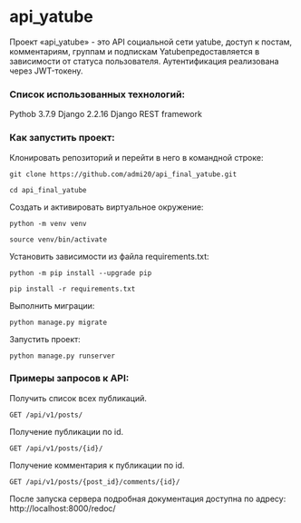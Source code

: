 # api_yatube
Проект «api_yatube» - это API социальной сети yatube, доступ к постам, комментариям, группам и подпискам Yatubeпредоставляется в зависимости от статуса пользователя. Аутентификация реализована через JWT-токену.

### Список использованных технологий:

Pythob 3.7.9
Django 2.2.16
Django REST framework

### Как запустить проект:

Клонировать репозиторий и перейти в него в командной строке:

```
git clone https://github.com/admi20/api_final_yatube.git
```

```
cd api_final_yatube
```

Cоздать и активировать виртуальное окружение:

```
python -m venv venv
```

```
source venv/bin/activate
```

Установить зависимости из файла requirements.txt:

```
python -m pip install --upgrade pip
```

```
pip install -r requirements.txt
```

Выполнить миграции:

```
python manage.py migrate
```

Запустить проект:

```
python manage.py runserver
```

### Примеры запросов к API:

Получить список всех публикаций. 

```
GET /api/v1/posts/
```
Получение публикации по id.

```
GET /api/v1/posts/{id}/
```
Получение комментария к публикации по id.

```
GET /api/v1/posts/{post_id}/comments/{id}/
```
После запуска сервера подробная документация доступна по адресу: 
http://localhost:8000/redoc/